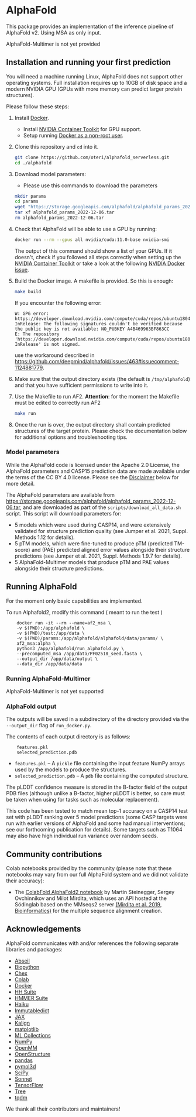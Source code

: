 # AlphaFold

This package provides an implementation of the inference pipeline of AlphaFold
v2. Using MSA as only input.

AlphaFold-Multimer is not yet provided
## Installation and running your first prediction

You will need a machine running Linux, AlphaFold does not support other
operating systems. Full installation requires up to 10GB of disk space and a modern NVIDIA GPU (GPUs with more memory can predict larger protein structures).

Please follow these steps:

1.  Install [Docker](https://www.docker.com/).
    *   Install
        [NVIDIA Container Toolkit](https://docs.nvidia.com/datacenter/cloud-native/container-toolkit/install-guide.html)
        for GPU support.
    *   Setup running
        [Docker as a non-root user](https://docs.docker.com/engine/install/linux-postinstall/#manage-docker-as-a-non-root-user).

1.  Clone this repository and `cd` into it.

    ```bash
    git clone https://github.com/oteri/alphafold_serverless.git
    cd ./alphafold
    ```

1.  Download model parameters:

    *   Please use this commands to download the parameters

    ```bash
    mkdir params
    cd params
    wget "https://storage.googleapis.com/alphafold/alphafold_params_2022-12-06.tar"
    tar xf alphafold_params_2022-12-06.tar
    rm alphafold_params_2022-12-06.tar
    ```

1.  Check that AlphaFold will be able to use a GPU by running:

    ```bash
    docker run --rm --gpus all nvidia/cuda:11.0-base nvidia-smi
    ```

    The output of this command should show a list of your GPUs. If it doesn't,
    check if you followed all steps correctly when setting up the
    [NVIDIA Container Toolkit](https://docs.nvidia.com/datacenter/cloud-native/container-toolkit/install-guide.html)
    or take a look at the following
    [NVIDIA Docker issue](https://github.com/NVIDIA/nvidia-docker/issues/1447#issuecomment-801479573).


1.  Build the Docker image. A makefile is provided. So this is enough:

    ```bash
    make build
    ```

    If you encounter the following error:

    ```
    W: GPG error: https://developer.download.nvidia.com/compute/cuda/repos/ubuntu1804/x86_64 InRelease: The following signatures couldn't be verified because the public key is not available: NO_PUBKEY A4B469963BF863CC
    E: The repository 'https://developer.download.nvidia.com/compute/cuda/repos/ubuntu1804/x86_64 InRelease' is not signed.
    ```

    use the workaround described in
    https://github.com/deepmind/alphafold/issues/463#issuecomment-1124881779.

1.  Make sure that the output directory exists (the default is `/tmp/alphafold`)
    and that you have sufficient permissions to write into it.

1.  Use the Makefile to run AF2. **Attention**: for the moment the Makefile must be
edited to correctly run AF2
    ```bash
    make run
    ```
1.  Once the run is over, the output directory shall contain predicted
    structures of the target protein. Please check the documentation below for
    additional options and troubleshooting tips.

### Model parameters

While the AlphaFold code is licensed under the Apache 2.0 License, the AlphaFold
parameters and CASP15 prediction data are made available under the terms of the
CC BY 4.0 license. Please see the [Disclaimer](#license-and-disclaimer) below
for more detail.

The AlphaFold parameters are available from
https://storage.googleapis.com/alphafold/alphafold_params_2022-12-06.tar, and
are downloaded as part of the `scripts/download_all_data.sh` script. This script
will download parameters for:

*   5 models which were used during CASP14, and were extensively validated for
    structure prediction quality (see Jumper et al. 2021, Suppl. Methods 1.12
    for details).
*   5 pTM models, which were fine-tuned to produce pTM (predicted TM-score) and
    (PAE) predicted aligned error values alongside their structure predictions
    (see Jumper et al. 2021, Suppl. Methods 1.9.7 for details).
*   5 AlphaFold-Multimer models that produce pTM and PAE values alongside their
    structure predictions.

## Running AlphaFold

For the moment only basic capabilities are implemented.

To run Alphafold2, modify this command ( meant to run the test )

```
	docker run -it --rm --name=af2_msa \
	-v $(PWD):/app/alphafold \
	-v $(PWD)/test:/app/data \
	-v $(PWD)/params:/app/alphafold/alphafold/data/params/ \
	af2_msa:alpha \
	python3 /app/alphafold/run_alphafold.py \
	--precomputed_msa /app/data/PF02518_seed.fasta \
	--output_dir /app/data/output \
	--data_dir /app/data/data
```
### Running AlphaFold-Multimer
AlphaFold-Multimer is not yet supported

### AlphaFold output

The outputs will be saved in a subdirectory of the directory provided via the
`--output_dir` flag of `run_docker.py`.

The contents of each output directory is as follows:
```<target_name>/
    features.pkl
    selected_prediction.pdb
```
*   `features.pkl` – A `pickle` file containing the input feature NumPy arrays
    used by the models to produce the structures.
*   `selected_prediction.pdb` – A `pdb` file containing the computed structure.

The pLDDT confidence measure is stored in the B-factor field of the output PDB
files (although unlike a B-factor, higher pLDDT is better, so care must be taken
when using for tasks such as molecular replacement).

This code has been tested to match mean top-1 accuracy on a CASP14 test set with
pLDDT ranking over 5 model predictions (some CASP targets were run with earlier
versions of AlphaFold and some had manual interventions; see our forthcoming
publication for details). Some targets such as T1064 may also have high
individual run variance over random seeds.

## Community contributions

Colab notebooks provided by the community (please note that these notebooks may
vary from our full AlphaFold system and we did not validate their accuracy):

*   The
    [ColabFold AlphaFold2 notebook](https://colab.research.google.com/github/sokrypton/ColabFold/blob/main/AlphaFold2.ipynb)
    by Martin Steinegger, Sergey Ovchinnikov and Milot Mirdita, which uses an
    API hosted at the Södinglab based on the MMseqs2 server
    [(Mirdita et al. 2019, Bioinformatics)](https://academic.oup.com/bioinformatics/article/35/16/2856/5280135)
    for the multiple sequence alignment creation.

## Acknowledgements

AlphaFold communicates with and/or references the following separate libraries
and packages:

*   [Abseil](https://github.com/abseil/abseil-py)
*   [Biopython](https://biopython.org)
*   [Chex](https://github.com/deepmind/chex)
*   [Colab](https://research.google.com/colaboratory/)
*   [Docker](https://www.docker.com)
*   [HH Suite](https://github.com/soedinglab/hh-suite)
*   [HMMER Suite](http://eddylab.org/software/hmmer)
*   [Haiku](https://github.com/deepmind/dm-haiku)
*   [Immutabledict](https://github.com/corenting/immutabledict)
*   [JAX](https://github.com/google/jax/)
*   [Kalign](https://msa.sbc.su.se/cgi-bin/msa.cgi)
*   [matplotlib](https://matplotlib.org/)
*   [ML Collections](https://github.com/google/ml_collections)
*   [NumPy](https://numpy.org)
*   [OpenMM](https://github.com/openmm/openmm)
*   [OpenStructure](https://openstructure.org)
*   [pandas](https://pandas.pydata.org/)
*   [pymol3d](https://github.com/avirshup/py3dmol)
*   [SciPy](https://scipy.org)
*   [Sonnet](https://github.com/deepmind/sonnet)
*   [TensorFlow](https://github.com/tensorflow/tensorflow)
*   [Tree](https://github.com/deepmind/tree)
*   [tqdm](https://github.com/tqdm/tqdm)

We thank all their contributors and maintainers!

